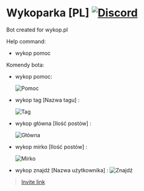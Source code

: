 # Wykoparka [PL] [![Discord](https://discordapp.com/api/guilds/367325058353594378/embed.png)]()

Bot created for wykop.pl

Help command:
- wykop pomoc


Komendy bota:

- wykop pomoc:

    ![Pomoc](https://i.imgur.com/PM8A1vR.png)
- wykop tag [Nazwa tagu] :

    ![Tag](https://i.imgur.com/UIq4d1J.png)
- wykop główna [Ilość postów] :

    ![Główna](https://i.imgur.com/peqz2tS.png)
- wykop mirko [Ilość postów] :
 
    ![Mirko](https://i.imgur.com/FNpVrDY.png)
- wykop znajdź [Nazwa użytkownika] :
    ![Znajdź](https://i.imgur.com/hG4Rvh3.png)

> [Invite link](https://discordapp.com/oauth2/authorize?client_id=459391891687997451&permissions=2080&scope=bot)
